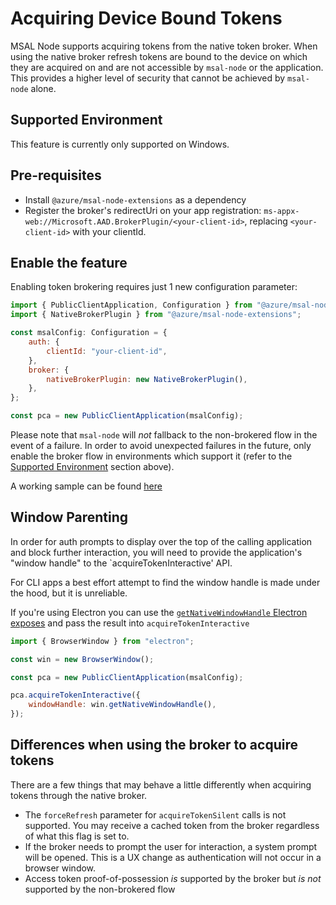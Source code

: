 # Acquiring Device Bound Tokens

MSAL Node supports acquiring tokens from the native token broker. When using the native broker refresh tokens are bound to the device on which they are acquired on and are not accessible by `msal-node` or the application. This provides a higher level of security that cannot be achieved by `msal-node` alone.

## Supported Environment

This feature is currently only supported on Windows.

## Pre-requisites

-   Install `@azure/msal-node-extensions` as a dependency
-   Register the broker's redirectUri on your app registration: `ms-appx-web://Microsoft.AAD.BrokerPlugin/<your-client-id>`, replacing `<your-client-id>` with your clientId.

## Enable the feature

Enabling token brokering requires just 1 new configuration parameter:

```javascript
import { PublicClientApplication, Configuration } from "@azure/msal-node";
import { NativeBrokerPlugin } from "@azure/msal-node-extensions";

const msalConfig: Configuration = {
    auth: {
        clientId: "your-client-id",
    },
    broker: {
        nativeBrokerPlugin: new NativeBrokerPlugin(),
    },
};

const pca = new PublicClientApplication(msalConfig);
```

Please note that `msal-node` will _not_ fallback to the non-brokered flow in the event of a failure. In order to avoid unexpected failures in the future, only enable the broker flow in environments which support it (refer to the [Supported Environment](#supported-environment) section above).

A working sample can be found [here](https://github.com/AzureAD/microsoft-authentication-library-for-js/tree/dev/samples/msal-node-samples/auth-code-cli-brokered-app)

## Window Parenting

In order for auth prompts to display over the top of the calling application and block further interaction, you will need to provide the application's "window handle" to the `acquireTokenInteractive' API.

For CLI apps a best effort attempt to find the window handle is made under the hood, but it is unreliable.

If you're using Electron you can use the [`getNativeWindowHandle` Electron exposes](https://www.electronjs.org/docs/latest/api/browser-window#wingetnativewindowhandle) and pass the result into `acquireTokenInteractive`

```js
import { BrowserWindow } from "electron";

const win = new BrowserWindow();

const pca = new PublicClientApplication(msalConfig);

pca.acquireTokenInteractive({
    windowHandle: win.getNativeWindowHandle(),
});
```

## Differences when using the broker to acquire tokens

There are a few things that may behave a little differently when acquiring tokens through the native broker.

-   The `forceRefresh` parameter for `acquireTokenSilent` calls is not supported. You may receive a cached token from the broker regardless of what this flag is set to.
-   If the broker needs to prompt the user for interaction, a system prompt will be opened. This is a UX change as authentication will not occur in a browser window.
-   Access token proof-of-possession _is_ supported by the broker but _is not_ supported by the non-brokered flow
